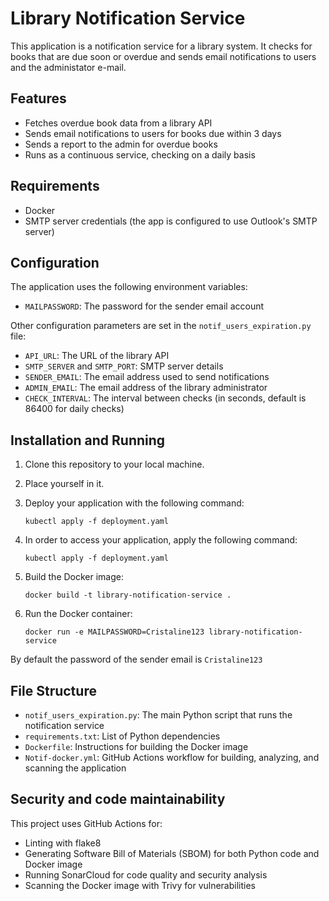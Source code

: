 # Library Notification Service

This application is a notification service for a library system. It checks for books that are due soon or overdue and sends email notifications to users and the administator e-mail.

## Features

- Fetches overdue book data from a library API
- Sends email notifications to users for books due within 3 days
- Sends a report to the admin for overdue books
- Runs as a continuous service, checking on a daily basis

## Requirements

- Docker
- SMTP server credentials (the app is configured to use Outlook's SMTP server)

## Configuration

The application uses the following environment variables:

- `MAILPASSWORD`: The password for the sender email account

Other configuration parameters are set in the `notif_users_expiration.py` file:

- `API_URL`: The URL of the library API
- `SMTP_SERVER` and `SMTP_PORT`: SMTP server details
- `SENDER_EMAIL`: The email address used to send notifications
- `ADMIN_EMAIL`: The email address of the library administrator
- `CHECK_INTERVAL`: The interval between checks (in seconds, default is 86400 for daily checks)

## Installation and Running

1. Clone this repository to your local machine.
2. Place yourself in it.
3. Deploy your application with the following command:
   ```
   kubectl apply -f deployment.yaml
   ```
4. In order to access your application, apply the following command:
   ```
   kubectl apply -f deployment.yaml
   ```
5. Build the Docker image:
   ```
   docker build -t library-notification-service .
   ```

6. Run the Docker container:
   ```
   docker run -e MAILPASSWORD=Cristaline123 library-notification-service
   ```
By default the password of the sender email is `Cristaline123`

## File Structure

- `notif_users_expiration.py`: The main Python script that runs the notification service
- `requirements.txt`: List of Python dependencies
- `Dockerfile`: Instructions for building the Docker image
- `Notif-docker.yml`: GitHub Actions workflow for building, analyzing, and scanning the application

## Security and code maintainability

This project uses GitHub Actions for:
- Linting with flake8
- Generating Software Bill of Materials (SBOM) for both Python code and Docker image
- Running SonarCloud for code quality and security analysis
- Scanning the Docker image with Trivy for vulnerabilities



